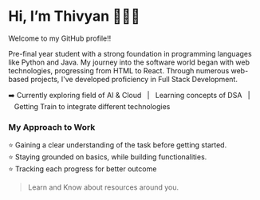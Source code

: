# Hi, I’m Thivyan 👨‍💻👋
Welcome to my GitHub profile!!

Pre-final year student with a strong foundation in programming languages like Python and Java. My journey into the software world began with web technologies, progressing from HTML to React. Through numerous web-based projects, I've developed proficiency in Full Stack Development.

➡️ Currently exploring field of AI & Cloud&nbsp;&nbsp;&nbsp;|&nbsp;&nbsp;&nbsp;Learning concepts of DSA&nbsp;&nbsp;&nbsp;|&nbsp;&nbsp;&nbsp;Getting Train to integrate different technologies
<br>
### My Approach to Work

⭐ Gaining a clear understanding of the task before getting started.  
⭐ Staying grounded on basics, while building functionalities.  
⭐ Tracking each progress for better outcome  

> Learn and Know about resources around you.
